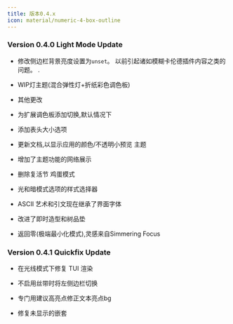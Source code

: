 ```yaml
---
title: 版本0.4.x
icon: material/numeric-4-box-outline
---
```


### Version 0.4.0 Light Mode Update

- 修改侧边栏背景亮度设置为`unset`。
以前引起诸如模糊卡伦德插件内容之类的问题。
.

- WIP灯主题(混合弹性灯+折纸彩色调色板)

- 其他更改

- 为扩展调色板添加切换,默认情况下

- 添加表头大小选项

- 更新文档,以显示应用的颜色/不透明小预览
主题

- 增加了主题功能的网络展示

- 删除复活节 鸡蛋模式

- 光和暗模式选项的样式选择器

- ASCII 艺术和引文现在继承了界面字体

- 改进了即时造型和树品垫

- 返回零(极端最小化模式),灵感来自Simmering Focus

### Version 0.4.1 Quickfix Update

- 在光线模式下修复 TUI 渲染

- 不启用丝带时将左侧边栏切换

- 专门用建议高亮点修正文本亮点bg

- 修复未显示的嵌套

